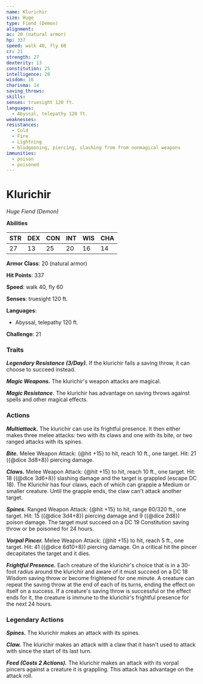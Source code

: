```yaml
---
name: Klurichir
size: Huge
type: Fiend (Demon)
alignment: 
ac: 20 (natural armor)
hp: 337
speed: walk 40, fly 60
cr: 21
strength: 27
dexterity: 13
constitution: 25
intelligence: 20
wisdom: 16
charisma: 14
saving_throws:
skills:
senses: truesight 120 ft.
languages:
  - Abyssal, telepathy 120 ft.
weaknesses:
resistances:
  - Cold
  - Fire
  - Lightning
  - bludgeoning, piercing, slashing from from nonmagical weapons
immunities:
  - poison
  - poisoned
---
```


# Klurichir

*Huge Fiend (Demon)*

**Abilities**

| STR | DEX | CON | INT | WIS | CHA |
| --- | --- | --- | --- | --- | --- |
| 27 | 13 | 25 | 20 | 16 | 14 |

**Armor Class**: 20 (natural armor)

**Hit Points**: 337

**Speed**: walk 40, fly 60

**Senses**: truesight 120 ft.

**Languages**:
  - Abyssal, telepathy 120 ft.

**Challenge**: 21

### Traits
***Legendary Resistance (3/Day).*** If the klurichir fails a saving throw, it can choose to succeed instead.

***Magic Weapons.*** The klurichir's weapon attacks are magical.

***Magic Resistance.*** The klurichir has advantage on saving throws against spells and other magical effects.

### Actions
***Multiattack.*** The klurichir can use its frightful presence. It then either makes three melee attacks: two with its claws and one with its bite, or two ranged attacks with its spines.

***Bite.*** Melee Weapon Attack: {@hit +15} to hit, reach 10 ft., one target. Hit: 21 ({@dice 3d8+8}) piercing damage.

***Claws.*** Melee Weapon Attack: {@hit +15} to hit, reach 10 ft., one target. Hit: 18 ({@dice 3d6+8}) slashing damage and the target is grappled (escape DC 18). The Klurichir has four claws, each of which can grapple a Medium or smaller creature. Until the grapple ends, the claw can't attack another target.

***Spines.*** Ranged Weapon Attack: {@hit +15} to hit, range 80/320 ft., one target. Hit: 15 ({@dice 3d4+8}) piercing damage and 9 ({@dice 2d8}) poison damage. The target must succeed on a DC 19 Constitution saving throw or be poisoned for 24 hours.

***Vorpal Pincer.*** Melee Weapon Attack: {@hit +15} to hit, reach 5 ft., one target. Hit: 41 ({@dice 6d10+8}) piercing damage. On a critical hit the pincer decapitates the target and it dies.

***Frightful Presence.*** Each creature of the klurichir's choice that is in a 30-foot radius around the klurichir and aware of it must succeed on a DC 18 Wisdom saving throw or become frightened for one minute. A creature can repeat the saving throw at the end of each of its turns, ending the effect on itself on a success. If a creature's saving throw is successful or the effect ends for it, the creature is immune to the klurichir's frightful presence for the next 24 hours.

### Legendary Actions
***Spines.*** The klurichir makes an attack with its spines.

***Claw.*** The klurichir makes an attack with a claw that it hasn't used to attack with since the start of its last turn.

***Feed (Costs 2 Actions).*** The klurichir makes an attack with its vorpal pincers against a creature it is grappling. This attack has advantage on the attack roll.

